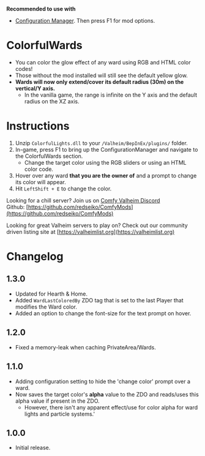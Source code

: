 **Recommended to use with**
- [Configuration Manager](https://www.nexusmods.com/valheim/mods/740)﻿. Then press F1 for mod options.

# ColorfulWards

  * You can color the glow effect of any ward using RGB and HTML color codes!
  * Those without the mod installed will still see the default yellow glow.
  * **Wards will now only extend/cover its default radius (30m) on the vertical/Y axis.**
    * In the vanilla game, the range is infinite on the Y axis and the default radius on the XZ axis.

# Instructions

  1. Unzip `ColorfulLights.dll` to your `/Valheim/BepInEx/plugins/` folder.
  2. In-game, press F1 to bring up the ConfigurationManager and navigate to the ColorfulWards section.
     * Change the target color using the RGB sliders or using an HTML color code.
  3. Hover over any ward **that you are the owner of** and a prompt to change its color will appear.
  4. Hit `LeftShift + E` to change the color.

Looking for a chill server? Join us on [Comfy Valheim Discord](https://discord.gg/ameHJz5PFk)
Github: [https://github.com/redseiko/ComfyMods](https://github.com/redseiko/ComfyMods)


Looking for great Valheim servers to play on? Check out our community driven listing site at [https://valheimlist.org](https://valheimlist.org)


# Changelog

## 1.3.0

  * Updated for Hearth & Home.
  * Added `WardLastColoredBy` ZDO tag that is set to the last Player that modifies the Ward color.
  * Added an option to change the font-size for the text prompt on hover.

## 1.2.0

  * Fixed a memory-leak when caching PrivateArea/Wards.

## 1.1.0

  * Adding configuration setting to hide the 'change color' prompt over a ward.
  * Now saves the target color's **alpha** value to the ZDO and reads/uses this alpha value if present in the ZDO.
    * However, there isn't any apparent effect/use for color alpha for ward lights and particle systems.'

## 1.0.0

  * Initial release.